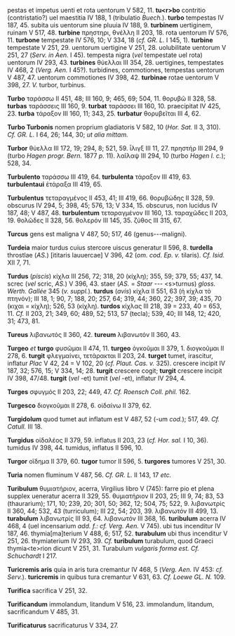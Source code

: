pestas et impetus uenti et rota uentorum V 582, 11. **tu\<r\>bo**
contritio (contristatio?) uel maestitia IV 188, 1 (tribulatio *Buech.*).
**turbo** tempestas IV 187, 45. subita uis uentorum sine pluuia IV 188,
9. **turbinem** uertiginem, ruinam V 517, 48. **turbine** πρηστηρι,
θνέλλη II 203, 18. rota uentorum IV 576, 11. **turbone** tempestate IV
576, 10; V 334, 18 (*cf. GR. L.* I 145, 1). **turbine** tempestate V
251, 29. uentorum uertigine V 251, 28. uolubilitate uentorum V 251, 27
(*Serv. in Aen.* I 45). tempesta nigra (*vel* tempestate uel rota)
uentorum IV 293, 43. **turbines** θύελλαι III 354, 28. uertigines,
tempestates IV 468, 2 (*Verg. Aen.* I 45?). turbidines, commotiones,
tempestas uentorum V 487, 47. uentorum commotiones IV 398, 42.
**turbinae** rotae uentorum V 398, 27. *V.* turbor, turbinus.

**Turbo** ταράσσω II 451, 48; III 160, 9; 465, 69; 504, 11. θορυβῶ II
328, 58. **turbas** ταράσσεις III 160, 9. **turbat** ταράσσει III 160,
10. praecipitat IV 425, 23. **turba** τάραξον III 160, 11; 343, 25.
**turbatur** θορυβεῖται III 4, 62.

**Turbo Turbonis** nomen proprium gladiatoris V 582, 10 (*Hor. Sat.*
II 3, 310). *Cf. GR. L.* I 64, 26; 144, 30; *ut alia mittam.*

**Turbor** θύελλα III 172, 19; 294, 8; 521, 59. ἶλιγξ III 11, 27.
πρηστήρ III 294, 9 (turbo *Hagen progr. Bern.* 1877 *p.* 11). λαῖλαψ III
294, 10 (turbo *Hagen l. c.*); 528, 34.

**Turbulento** ταράσσω III 419, 64. **turbulenta** τάραξον III 419, 63.
**turbulentaui** ἐτάραξα III 419, 65.

**Turbulentus** τεταραγμένος II 453, 41; III 419, 66. θορυβώδης II 328,
59. obscurus IV 294, 5; 398, 45; 576, 13; V 334, 15. obscurus, non
lucidus IV 187, 48; V 487, 48. **turbulentum** τεταραγμένον III 160, 13.
ταραχῶδες II 203, 19. θολῶδες II 328, 56. θολερόν III 145, 35. ζύθος III
315, 67.

**Turcus** gens est maligna V 487, 50; 517, 46 (genus---maligni).

**Turdeia** maior turdus cuius stercore uiscus generatur II 596, 8.
**turdella** throstlae (*AS.*) [ititaris lauuercae] V 396, 42 (*om.*
*cod. Ep. v.* tilaris). *Cf. Isid.* XII 7, 71.

**Turdus** (*piscis*) κίχλα III 256, 72; 318, 20 (κίχλη); 355, 59; 379,
55; 437, 14. screc (*vel* scric, *AS.*) V 396, 43. staer (*AS.* = *Staar
---* \<s\>turnus) *gloss. Werth. Gallée* 345 (*v. suppl.*). **turdus**
(*avis*) κίχλα II 551, 63 (ἡ κίχλα τὸ πτηνόν); III 18, 1; 90, 7; 188,
20; 257, 64; 319, 44; 360, 22; 397, 39; 435, 70 (κιχαι = κίχλη); 526, 53
(κίχλη). **turdos** κίχλας III 218, 39 = 233, 40 = 653, 11. *Cf.* II
203, 21; 349, 60; 489, 52; 513, 57 (tecla); 539, 40; III 148, 12; 420,
31; 473, 81.

**Tureus** λιβανωτός II 360, 42. **tureum** λιβανωτόν II 360, 43.

**Turgeo** *et* **turgo** φυσῶμαι II 474, 11. **turgeo** ὀγκοῦμαι II
379, 1. διογκοῦμαι II 278, 6. **turgit** φλεγμαίνει, τετάρακται II 203,
24. **turget** tumet, irascitur, inflatur *Plac* V 42, 24 = V 102, 20
(*cf. Plaut. Cas. v.* 325). crescere incipit IV 187, 32; 576, 15; V 334,
14; 28. **turgit** crescere cogit; **turgit** crescere incipit IV 398,
47/48. **turgit** (*vel* -et) tumit (*vel* -et), inflatur IV 294, 4.

**Turges** σφυγμός II 203, 22; 449, 47. *Cf. Roensch Coll. phil.* 162.

**Turgesco** διογκοῦμαι II 278, 6. οἰδαίνω II 379, 62.

**Turgidolum** quod tumet aut inflatum est V 487, 52 (-um *cod.*); 517,
49. *Cf. Catull.* III 18.

**Turgidus** οἰδαλέος II 379, 59. inflatus II 203, 23 (*cf. Hor. sal.* I
10, 36). tumidus IV 398, 44. tumidus, inflatus II 596, 10.

**Turgor** οἴδημα II 379, 60. **tugor** tumor II 596, 5. **turgores**
tumores V 251, 30.

**Turia** nomen fluminum V 487, 56. *Cf. GR. L.* II 143, 17 *etc.*

**Turibulum** θυμιατήριον, acerra, Vir­gilius libro V (745): farre pio et
plena supplex ueneratur acerra II 329, 55. θυμιατήριον II 203, 25; III
9, 74; 83, 53 (thaurarium); 171, 10; 239, 20; 301, 50; 362, 12; 504, 75;
522, 9. λιβανωτρίς II 360, 44; 532, 43 (turriculum); III 22, 54; 203,
39. λιβανωτόν III 499, 13. **turabulum** λιβανωτρίς III 93, 64.
λιβανωτόν III 368, 16. **turibulum** acerra IV 468, 4 (uel incensarium
*add. f.: cf. Verg. Aen.* V 745). ubi tus incenditur IV 187, 46.
thymia[ma]terium V 488, 6; 517, 52. **turabulum** ubi thus incenditur
V 251, 26. thymiaterium IV 293, 39. *Cf.* **turibulum** turabulum, quod
Graeci thymia\<te\>rion dicunt V 251, 31. Turabulum *vulgaris forma est.
Cf. Schuchardt* I 217.

**Turicremis aris** quia in aris tura cremantur IV 468, 5 (*Verg.*
*Aen.* IV 453: *cf. Serv.*). **turicremis** in quibus tura cremantur V
631, 63. *Cf. Loewe GL. N.* 109.

**Turifica** sacrifica V 251, 32.

**Turificandum** immolandum, litandum V 516, 23. immolandum, litandum,
sacrificandum V 485, 31.

**Turificaturus** sacrificaturus V 334, 27.
